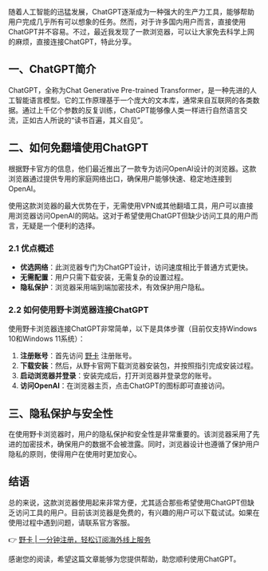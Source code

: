 随着人工智能的迅猛发展，ChatGPT逐渐成为一种强大的生产力工具，能够帮助用户完成几乎所有可以想象的任务。然而，对于许多国内用户而言，直接使用ChatGPT并不容易。不过，最近我发现了一款浏览器，可以让大家免去科学上网的麻烦，直接连接ChatGPT，特此分享。

## 一、ChatGPT简介

ChatGPT，全称为Chat Generative Pre-trained Transformer，是一种先进的人工智能语言模型。它的工作原理基于一个庞大的文本库，通常来自互联网的各类数据。通过上千亿个参数的反复训练，ChatGPT能够像人类一样进行自然语言交流，正如古人所说的“读书百遍，其义自见”。

## 二、如何免翻墙使用ChatGPT

根据野卡官方的信息，他们最近推出了一款专为访问OpenAI设计的浏览器。这款浏览器通过提供专用的家庭网络出口，确保用户能够快速、稳定地连接到OpenAI。

使用这款浏览器的最大优势在于，无需使用VPN或其他翻墙工具，用户可以直接用浏览器访问OpenAI的网站。这对于希望使用ChatGPT但缺少访问工具的用户而言，无疑是一个便利的选择。

### 2.1 优点概述

- **优选网络**：此浏览器专门为ChatGPT设计，访问速度相比于普通方式更快。
- **无需配置**：用户只需下载安装，无需复杂的设置过程。
- **隐私保护**：浏览器采用端到端加密技术，有效保护用户隐私。

### 2.2 如何使用野卡浏览器连接ChatGPT

使用野卡浏览器连接ChatGPT非常简单，以下是具体步骤（目前仅支持Windows 10和Windows 11系统）：

1. **注册账号**：首先访问 [野卡](https://bit.ly/bewildcard) 注册账号。
2. **下载安装**：然后，从野卡官网下载浏览器安装包，并按照指引完成安装过程。
3. **启动浏览器并登录**：安装完成后，打开浏览器并登录您的账号。
4. **访问OpenAI**：在浏览器主页，点击ChatGPT的图标即可直接访问。

## 三、隐私保护与安全性

在使用野卡浏览器时，用户的隐私保护和安全性是非常重要的。该浏览器采用了先进的加密技术，确保用户的数据不会被泄露。同时，浏览器设计也遵循了保护用户隐私的原则，使得用户在使用时更加安心。

## 结语

总的来说，这款浏览器使用起来非常方便，尤其适合那些希望使用ChatGPT但缺乏访问工具的用户。目前该浏览器是免费的，有兴趣的用户可以下载试试。如果在使用过程中遇到问题，请联系官方客服。

👉 [野卡 | 一分钟注册，轻松订阅海外线上服务](https://bit.ly/bewildcard)

感谢您的阅读，希望这篇文章能够为您提供帮助，助您顺利使用ChatGPT。